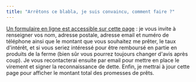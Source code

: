 ```yaml
---
title: "Arrêtons ce blabla, je suis convaincu, comment faire ?"
---
```


[Un formulaire en ligne est accessible sur cette page](#formulaire) : je vous
invite à renseigner vos nom, adresse postale, adresse email et numéro de
téléphone ainsi que le montant que vous souhaitez me prêter, le taux d'intérêt,
et si vous seriez intéressé pour être remboursé en partie en produits de la
ferme (bien sûr vous pourrez toujours changer d'avis après coup). Je vous
recontacterai ensuite par email pour mettre en place le virement et signer la
reconnaissance de dette. Enfin, je mettrai à jour cette page pour afficher le
montant total des promesses de prêts.
